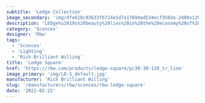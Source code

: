 ```yaml
---
subtitle: 'Ledge Collection'
image_secondary: 'img/dfe618c93633fb714e5d7a17694ad534ecf3583e-2400x1200.png'
description: 'LEDge%u2019s%20beauty%20lies%20in%20the%20economy%20of%20its%20form.%20Ledge%u2019s%20clean-cut%20design%2C%20drawn%20up%20as%20an%20intersection%20between%20two%20geometric%20planes%2C%20fits%20nicely%20into%20a%20range%20of%20settings.%20Its%20flexibility%20extends%20further%20in%20options%20of%20upward%20or%20downward%20installation%20and%20an%20array%20of%20surface%20finishes.%A0'
category: 'Sconces'
designer: 'Rbw'
tags:
  - 'Sconces'
  - 'Lighting'
  - 'Rich Brilliant Willing'
title: 'Ledge Square'
href: 'https://rbw.com/products/ledge-square/pc30-30-120_tr_line'
image_primary: 'img/LD-S_default.jpg'
manufacturer: 'Rich Brilliant Willing'
slug: '/manufacturers/rbw/sconces/rbw-ledge-square'
date: '2021-02-22'
---
```

